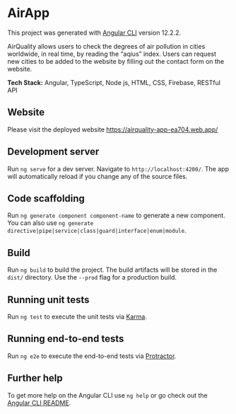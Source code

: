 # AirApp

This project was generated with [Angular CLI](https://github.com/angular/angular-cli) version 12.2.2.

AirQuality allows users to check the degrees of air pollution in cities worldwide, in real time, by reading the “aqius” index. Users can request new cities to be added to the website by filling out the contact form on the website.

**Tech Stack:** Angular, TypeScript, Node js, HTML, CSS, Firebase, RESTful API

## Website
Please visit the deployed website https://airquality-app-ea704.web.app/

## Development server

Run `ng serve` for a dev server. Navigate to `http://localhost:4200/`. The app will automatically reload if you change any of the source files.

## Code scaffolding

Run `ng generate component component-name` to generate a new component. You can also use `ng generate directive|pipe|service|class|guard|interface|enum|module`.

## Build

Run `ng build` to build the project. The build artifacts will be stored in the `dist/` directory. Use the `--prod` flag for a production build.

## Running unit tests

Run `ng test` to execute the unit tests via [Karma](https://karma-runner.github.io).

## Running end-to-end tests

Run `ng e2e` to execute the end-to-end tests via [Protractor](http://www.protractortest.org/).

## Further help

To get more help on the Angular CLI use `ng help` or go check out the [Angular CLI README](https://github.com/angular/angular-cli/blob/master/README.md).
